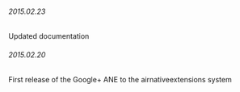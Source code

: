 

###### 2015.02.23

Updated documentation


###### 2015.02.20

First release of the Google+ ANE to the airnativeextensions system
